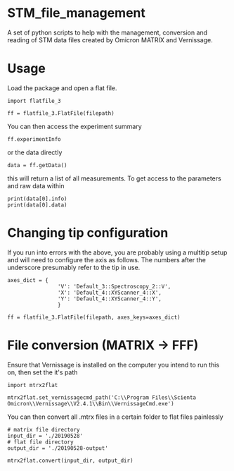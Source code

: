 # STM_file_management
A set of python scripts to help with the management, conversion and reading of STM data files created by Omicron MATRIX and Vernissage.

# Usage
Load the package and open a flat file.
```
import flatfile_3

ff = flatfile_3.FlatFile(filepath)
```

You can then access the experiment summary
```
ff.experimentInfo
```
or the data directly
```
data = ff.getData()
```
this will return a list of all measurements. To get access to the parameters and raw data within
```
print(data[0].info)
print(data[0].data)
```

# Changing tip configuration
If you run into errors with the above, you are probably using a multitip setup and will need to configure the axis as follows. The numbers after the underscore presumably refer to the tip in use.

```
axes_dict = {
                'V': 'Default_3::Spectroscopy_2::V',
                'X': 'Default_4::XYScanner_4::X',
                'Y': 'Default_4::XYScanner_4::Y',
                }

ff = flatfile_3.FlatFile(filepath, axes_keys=axes_dict)
```

# File conversion (MATRIX -> FFF)
Ensure that Vernissage is installed on the computer you intend to run this on, then set the it's path
```
import mtrx2flat

mtrx2flat.set_vernissagecmd_path('C:\\Program Files\\Scienta Omicron\\Vernissage\\V2.4.1\\Bin\\VernissageCmd.exe')
```

You can then convert all .mtrx files in a certain folder to flat files painlessly
```
# matrix file directory
input_dir = './20190528'
# flat file directory
output_dir = './20190528-output'

mtrx2flat.convert(input_dir, output_dir)
```
